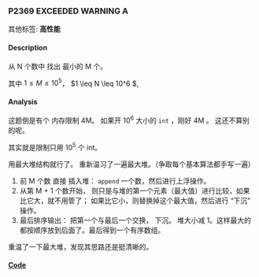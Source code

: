 ### P2369 EXCEEDED WARNING A

其他标签: **高性能**


#### Description

从 N 个数中 找出 最小的 M 个。

其中 $1 \leq M \leq 10^5$， $1 \leq N \leq 10^6 $,

#### Analysis

这题倒是有个 内存限制 4M。 如果开 $10^6$ 大小的 `int` ，刚好 4M 。 这还不算别的呢。

其实就是限制只用 $10^5$ 个 int。

用最大堆结构就行了。 重新温习了一遍最大堆。（争取每个基本算法都手写一遍）

1. 前 M 个数 直接 插入堆： `append` 一个数，然后进行上浮操作。
2. 从第 M + 1 个数开始， 则只是与堆的第一个元素（最大值）进行比较，如果比它大，就不用管了； 如果比它小，则替换掉这个最大值，然后进行 “下沉” 操作。
3. 最后排序输出： 把第一个与最后一个交换， 下沉。 堆大小减 1。这样最大的都按顺序放到后面了。最后得到一个有序数组。

重温了一下最大堆，发现其思路还是挺清晰的。


#### [Code](../cpp/p2369.cpp)
